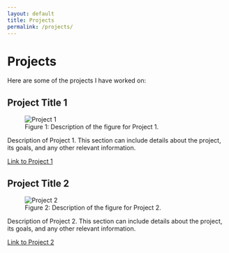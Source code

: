 ```yaml
---
layout: default
title: Projects
permalink: /projects/
---
```


<h1>Projects</h1>

<p>Here are some of the projects I have worked on:</p>

<div class="project">
    <h2>Project Title 1</h2>
    <figure>
        <img src="/assets/images/project1-placeholder.jpg" alt="Project 1">
        <figcaption>Figure 1: Description of the figure for Project 1.</figcaption>
    </figure>
    <p>Description of Project 1. This section can include details about the project, its goals, and any other relevant information.</p>
    <p><a href="http://example.com">Link to Project 1</a></p>
</div>

<div class="project">
    <h2>Project Title 2</h2>
    <figure>
        <img src="/assets/images/project2-placeholder.jpg" alt="Project 2">
        <figcaption>Figure 2: Description of the figure for Project 2.</figcaption>
    </figure>
    <p>Description of Project 2. This section can include details about the project, its goals, and any other relevant information.</p>
    <p><a href="http://example.com">Link to Project 2</a></p>
</div>